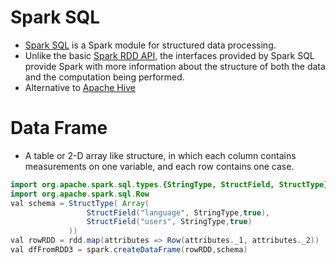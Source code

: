 # Spark SQL
- [Spark SQL](https://spark.apache.org/docs/latest/sql-programming-guide.html) is a Spark module for structured data processing. 
- Unlike the basic [Spark RDD API](), the interfaces provided by Spark SQL provide Spark with more information about the structure of both the data and the computation being performed.
- Alternative to [Apache Hive](../../DataConsumption/ApacheHive.md)

# Data Frame
- A table or 2-D array like structure, in which each column contains measurements on one variable, and each row contains one case.

````java
import org.apache.spark.sql.types.{StringType, StructField, StructType}
import org.apache.spark.sql.Row
val schema = StructType( Array(
                 StructField("language", StringType,true),
                 StructField("users", StringType,true)
             ))
val rowRDD = rdd.map(attributes => Row(attributes._1, attributes._2))
val dfFromRDD3 = spark.createDataFrame(rowRDD,schema)
````
